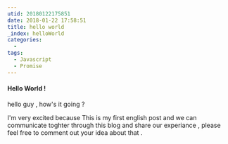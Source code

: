 ```yaml
---
utid: 20180122175851
date: 2018-01-22 17:58:51
title: hello world
_index: helloWorld
categories:
  -
tags:
  - Javascript
  - Promise
---
```

#### Hello World !

hello guy , how's it going ?

I'm very excited because This is my first english post and we can communicate toghter through this blog and share our experiance , please feel  free to comment out your idea about that .



